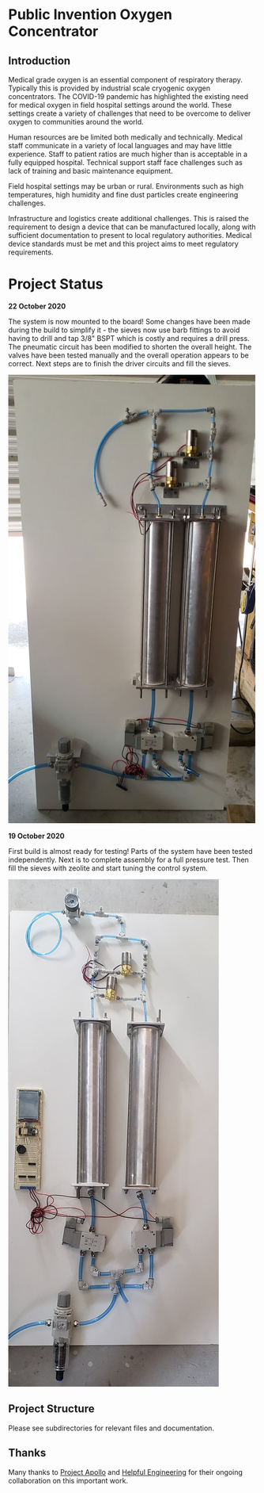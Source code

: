 # Public Invention Oxygen Concentrator

## Introduction

Medical grade oxygen is an essential component of respiratory therapy. Typically this is provided by industrial scale cryogenic oxygen concentrators. The COVID-19 pandemic has highlighted the existing need for medical oxygen in field hospital settings around the world. These settings create a variety of challenges that need to be overcome to deliver oxygen to communities around the world.

Human resources are be limited both medically and technically. Medical staff communicate in a variety of local languages and may have little experience. Staff to patient ratios are much higher than is acceptable in a fully equipped hospital. Technical support staff face challenges such as lack of training and basic maintenance equipment.

Field hospital settings may be urban or rural. Environments such as high temperatures, high humidity and fine dust particles create engineering challenges.

Infrastructure and logistics create additional challenges. This is raised the requirement to design a device that can be manufactured locally, along with sufficient documentation to present to local regulatory authorities. Medical device standards must be met and this project aims to meet regulatory requirements.

# Project Status

**22 October 2020**

The system is now mounted to the board! Some changes have been made during the build to simplify it - the sieves now use barb fittings to avoid having to drill and tap 3/8" BSPT which is costly and requires a drill press. The pneumatic circuit has been modified to shorten the overall height. The valves have been tested manually and the overall operation appears to be correct. Next steps are to finish the driver circuits and fill the sieves.

![build-001](docs/img/pioc-build-001.jpg)

**19 October 2020**

First build is almost ready for testing! Parts of the system have been tested independently. Next is to complete assembly for a full pressure test. Then fill the sieves with zeolite and start tuning the control system.

![mockup](docs/img/pioc-mockup.jpg)

## Project Structure

Please see subdirectories for relevant files and documentation.

## Thanks

Many thanks to [Project Apollo](https://github.com/oxycon/ProjectApollo) and [Helpful Engineering](https://helpfulengineering.org/) for their ongoing collaboration on this important work.
